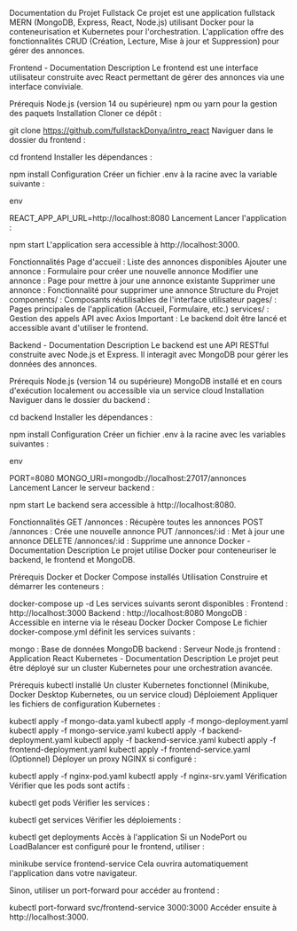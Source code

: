 Documentation du Projet Fullstack
Ce projet est une application fullstack MERN (MongoDB, Express, React, Node.js) utilisant Docker pour la conteneurisation et Kubernetes pour l'orchestration. L'application offre des fonctionnalités CRUD (Création, Lecture, Mise à jour et Suppression) pour gérer des annonces.

Frontend - Documentation
Description
Le frontend est une interface utilisateur construite avec React permettant de gérer des annonces via une interface conviviale.

Prérequis
Node.js (version 14 ou supérieure)
npm ou yarn pour la gestion des paquets
Installation
Cloner ce dépôt :

git clone https://github.com/fullstackDonya/intro_react
Naviguer dans le dossier du frontend :

cd frontend
Installer les dépendances :

npm install
Configuration
Créer un fichier .env à la racine avec la variable suivante :

env

REACT_APP_API_URL=http://localhost:8080
Lancement
Lancer l'application :


npm start
L'application sera accessible à http://localhost:3000.

Fonctionnalités
Page d'accueil : Liste des annonces disponibles
Ajouter une annonce : Formulaire pour créer une nouvelle annonce
Modifier une annonce : Page pour mettre à jour une annonce existante
Supprimer une annonce : Fonctionnalité pour supprimer une annonce
Structure du Projet
components/ : Composants réutilisables de l'interface utilisateur
pages/ : Pages principales de l'application (Accueil, Formulaire, etc.)
services/ : Gestion des appels API avec Axios
Important : Le backend doit être lancé et accessible avant d'utiliser le frontend.

Backend - Documentation
Description
Le backend est une API RESTful construite avec Node.js et Express. Il interagit avec MongoDB pour gérer les données des annonces.

Prérequis
Node.js (version 14 ou supérieure)
MongoDB installé et en cours d'exécution localement ou accessible via un service cloud
Installation
Naviguer dans le dossier du backend :

cd backend
Installer les dépendances :

npm install
Configuration
Créer un fichier .env à la racine avec les variables suivantes :

env

PORT=8080
MONGO_URI=mongodb://localhost:27017/annonces
Lancement
Lancer le serveur backend :


npm start
Le backend sera accessible à http://localhost:8080.

Fonctionnalités
GET /annonces : Récupère toutes les annonces
POST /annonces : Crée une nouvelle annonce
PUT /annonces/:id : Met à jour une annonce
DELETE /annonces/:id : Supprime une annonce
Docker - Documentation
Description
Le projet utilise Docker pour conteneuriser le backend, le frontend et MongoDB.

Prérequis
Docker et Docker Compose installés
Utilisation
Construire et démarrer les conteneurs :

docker-compose up -d
Les services suivants seront disponibles :
Frontend : http://localhost:3000
Backend : http://localhost:8080
MongoDB : Accessible en interne via le réseau Docker
Docker Compose
Le fichier docker-compose.yml définit les services suivants :

mongo : Base de données MongoDB
backend : Serveur Node.js
frontend : Application React
Kubernetes - Documentation
Description
Le projet peut être déployé sur un cluster Kubernetes pour une orchestration avancée.

Prérequis
kubectl installé
Un cluster Kubernetes fonctionnel (Minikube, Docker Desktop Kubernetes, ou un service cloud)
Déploiement
Appliquer les fichiers de configuration Kubernetes :

kubectl apply -f mongo-data.yaml
kubectl apply -f mongo-deployment.yaml
kubectl apply -f mongo-service.yaml
kubectl apply -f backend-deployment.yaml
kubectl apply -f backend-service.yaml
kubectl apply -f frontend-deployment.yaml
kubectl apply -f frontend-service.yaml
(Optionnel) Déployer un proxy NGINX si configuré :

kubectl apply -f nginx-pod.yaml
kubectl apply -f nginx-srv.yaml
Vérification
Vérifier que les pods sont actifs :

kubectl get pods
Vérifier les services :

kubectl get services
Vérifier les déploiements :

kubectl get deployments
Accès à l'application
Si un NodePort ou LoadBalancer est configuré pour le frontend, utiliser :


minikube service frontend-service
Cela ouvrira automatiquement l'application dans votre navigateur.

Sinon, utiliser un port-forward pour accéder au frontend :


kubectl port-forward svc/frontend-service 3000:3000
Accéder ensuite à http://localhost:3000.